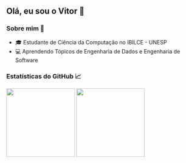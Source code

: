 ## Olá, eu sou o Vitor 👋

### Sobre mim 🚀
- 🎓 Estudante de Ciência da Computação no IBILCE - UNESP
- 💻 Aprendendo Tópicos de Engenharia de Dados e Engenharia de Software

### Estatísticas do GitHub 📈
<p>
  <img height="180em" src="https://github-readme-stats.vercel.app/api?username=vitor-pelicer&show_icons=true&hide_border=true" />
  <img height="180em" src="https://github-readme-stats.vercel.app/api/top-langs/?username=vitor-pelicer&hide_border=true&layout=compact" />
</p>
